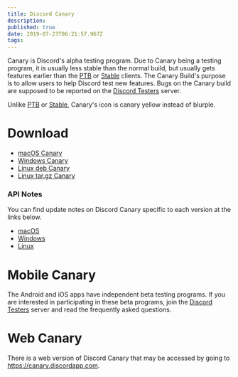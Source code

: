 ```yaml
---
title: Discord Canary
description: 
published: true
date: 2019-07-23T06:21:57.967Z
tags: 
---
```


Canary is Discord's alpha testing program. Due to Canary being a testing program, it is usually less stable than the normal build, but usually gets features earlier than the [PTB](/ptb) or [Stable](/stable) clients. The Canary Build's purpose is to allow users to help Discord test new features. Bugs on the Canary build are supposed to be reported on the [Discord Testers](http://discord.gg/discord-testers) server.

Unlike [PTB](/ptb) or [Stable](/stable), Canary's icon is canary yellow instead of blurple.

# Download
* [macOS Canary](https://discordapp.com/api/download/canary?platform=osx)
* [Windows Canary](https://discordapp.com/api/download/canary?platform=win)
* [Linux deb Canary](https://discordapp.com/api/download/canary?platform=linux&format=deb)
* [Linux tar.gz Canary](https://discordapp.com/api/download/canary?platform=linux&format=tar.gz)
### API Notes
You can find update notes on Discord Canary specific to each version at the links below.
* [macOS](https://discordapp.com/api/canary/updates?platform=osx)
* [Windows](https://discordapp.com/api/canary/updates?platform=win)
* [Linux](https://discordapp.com/api/canary/updates?platform=linux)
# Mobile Canary
The Android and iOS apps have independent beta testing programs. If you are interested in participating in these beta programs, join the [Discord Testers](http://discord.gg/discord-testers) server and read the frequently asked questions.

# Web Canary
There is a web version of Discord Canary that may be accessed by going to https://canary.discordapp.com.
